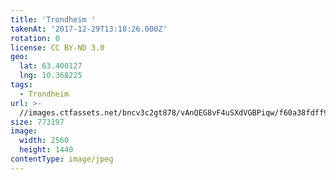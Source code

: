 ```yaml
---
title: 'Trondheim '
takenAt: '2017-12-29T13:18:26.000Z'
rotation: 0
license: CC BY-ND 3.0
geo:
  lat: 63.400127
  lng: 10.368225
tags:
  - Trondheim
url: >-
  //images.ctfassets.net/bncv3c2gt878/vAnQEG8vF4uSXdVGBPiqw/f60a38fdff93691b1cd2457cc35f6c12/trondheim_24509590697_o
size: 773197
image:
  width: 2560
  height: 1440
contentType: image/jpeg
---
```


